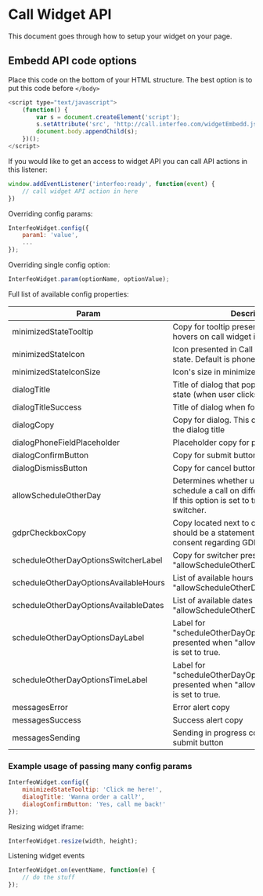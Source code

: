 # Call Widget API

This document goes through how to setup your widget on your page.

## Embedd API code options

Place this code on the bottom of your HTML structure. The best option is to put this code before `</body>`

```javascript
<script type="text/javascript">
    (function() {
        var s = document.createElement('script');
        s.setAttribute('src', 'http://call.interfeo.com/widgetEmbedd.js');
        document.body.appendChild(s);
    })();
</script>
```

If you would like to get an access to widget API you can call API actions in this listener:

```javascript
window.addEventListener('interfeo:ready', function(event) {
    // call widget API action in here
})
```

Overriding config params:

```javascript
InterfeoWidget.config({
    param1: 'value',
    ...
});
```

Overriding single config option:

```javascript
InterfeoWidget.param(optionName, optionValue);
```

Full list of available config properties:

| Param | Description |
| --- | --- |
| minimizedStateTooltip | Copy for tooltip presented when user hovers on call widget icon |
| minimizedStateIcon | Icon presented in Call Widget minimized state. Default is phone |
| minimizedStateIconSize | Icon's size in minimized state |
| dialogTitle | Title of dialog that pops up in maximized state (when user clicks on widget icon) |
| dialogTitleSuccess | Title of dialog when form is submitted |
| dialogCopy | Copy for dialog. This copy is placed under the dialog title |
| dialogPhoneFieldPlaceholder | Placeholder copy for phone input field |
| dialogConfirmButton | Copy for submit button |
| dialogDismissButton | Copy for cancel button |
| allowScheduleOtherDay | Determines whether user is able to schedule a call on different date and time. If this option is set to true, user will see switcher.|
| gdprCheckboxCopy | Copy located next to checkbox. This should be a statement that user gives a consent regarding GDPR |
| scheduleOtherDayOptionsSwitcherLabel | Copy for switcher presented when "allowScheduleOtherDay" is set to true. |
| scheduleOtherDayOptionsAvailableHours | List of available hours presented when "allowScheduleOtherDay" is set to true.  |
| scheduleOtherDayOptionsAvailableDates | List of available dates presented when "allowScheduleOtherDay" is set to true.  |
| scheduleOtherDayOptionsDayLabel | Label for "scheduleOtherDayOptionsAvailableDates"  presented when "allowScheduleOtherDay" is set to true.  |
| scheduleOtherDayOptionsTimeLabel | Label for "scheduleOtherDayOptionsAvailableHours"  presented when "allowScheduleOtherDay" is set to true.  |
| messagesError | Error alert copy  |
| messagesSuccess | Success alert copy  |
| messagesSending | Sending in progress copy presented in submit button |

### Example usage of passing many config params

```javascript
InterfeoWidget.config({
    minimizedStateTooltip: 'Click me here!',
    dialogTitle: 'Wanna order a call?',
    dialogConfirmButton: 'Yes, call me back!'
});
```


Resizing widget iframe:

```javascript
InterfeoWidget.resize(width, height);
```

Listening widget events
```javascript
InterfeoWidget.on(eventName, function(e) {
    // do the stuff
});
```
